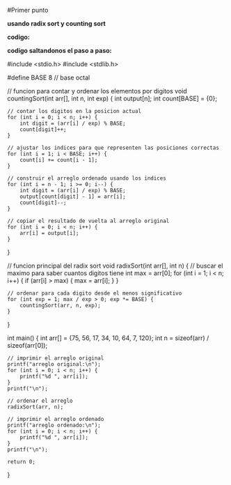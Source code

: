 #Primer punto

**usando radix sort y counting sort**

**codigo:**

**codigo saltandonos el paso a paso:**

#include <stdio.h>
#include <stdlib.h>

#define BASE 8 // base octal

// funcion para contar y ordenar los elementos por digitos
void countingSort(int arr[], int n, int exp) {
    int output[n];
    int count[BASE] = {0};

    // contar los digitos en la posicion actual
    for (int i = 0; i < n; i++) {
        int digit = (arr[i] / exp) % BASE;
        count[digit]++;
    }

    // ajustar los indices para que representen las posiciones correctas
    for (int i = 1; i < BASE; i++) {
        count[i] += count[i - 1];
    }

    // construir el arreglo ordenado usando los indices
    for (int i = n - 1; i >= 0; i--) {
        int digit = (arr[i] / exp) % BASE;
        output[count[digit] - 1] = arr[i];
        count[digit]--;
    }

    // copiar el resultado de vuelta al arreglo original
    for (int i = 0; i < n; i++) {
        arr[i] = output[i];
    }
}

// funcion principal del radix sort
void radixSort(int arr[], int n) {
    // buscar el maximo para saber cuantos digitos tiene
    int max = arr[0];
    for (int i = 1; i < n; i++) {
        if (arr[i] > max) {
            max = arr[i];
        }
    }

    // ordenar para cada digito desde el menos significativo
    for (int exp = 1; max / exp > 0; exp *= BASE) {
        countingSort(arr, n, exp);
    }
}

int main() {
    int arr[] = {75, 56, 17, 34, 10, 64, 7, 120};
    int n = sizeof(arr) / sizeof(arr[0]);

    // imprimir el arreglo original
    printf("arreglo original:\n");
    for (int i = 0; i < n; i++) {
        printf("%d ", arr[i]);
    }
    printf("\n");

    // ordenar el arreglo
    radixSort(arr, n);

    // imprimir el arreglo ordenado
    printf("arreglo ordenado:\n");
    for (int i = 0; i < n; i++) {
        printf("%d ", arr[i]);
    }
    printf("\n");

    return 0;
}



